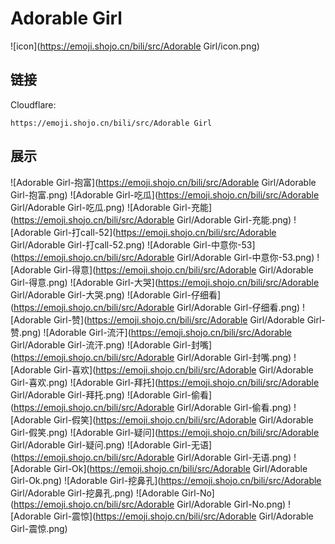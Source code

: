 # Adorable Girl
![icon](https://emoji.shojo.cn/bili/src/Adorable Girl/icon.png)
## 链接
Cloudflare:
```
https://emoji.shojo.cn/bili/src/Adorable Girl
```
## 展示
![Adorable Girl-抱富](https://emoji.shojo.cn/bili/src/Adorable Girl/Adorable Girl-抱富.png)
![Adorable Girl-吃瓜](https://emoji.shojo.cn/bili/src/Adorable Girl/Adorable Girl-吃瓜.png)
![Adorable Girl-充能](https://emoji.shojo.cn/bili/src/Adorable Girl/Adorable Girl-充能.png)
![Adorable Girl-打call-52](https://emoji.shojo.cn/bili/src/Adorable Girl/Adorable Girl-打call-52.png)
![Adorable Girl-中意你-53](https://emoji.shojo.cn/bili/src/Adorable Girl/Adorable Girl-中意你-53.png)
![Adorable Girl-得意](https://emoji.shojo.cn/bili/src/Adorable Girl/Adorable Girl-得意.png)
![Adorable Girl-大哭](https://emoji.shojo.cn/bili/src/Adorable Girl/Adorable Girl-大哭.png)
![Adorable Girl-仔细看](https://emoji.shojo.cn/bili/src/Adorable Girl/Adorable Girl-仔细看.png)
![Adorable Girl-赞](https://emoji.shojo.cn/bili/src/Adorable Girl/Adorable Girl-赞.png)
![Adorable Girl-流汗](https://emoji.shojo.cn/bili/src/Adorable Girl/Adorable Girl-流汗.png)
![Adorable Girl-封嘴](https://emoji.shojo.cn/bili/src/Adorable Girl/Adorable Girl-封嘴.png)
![Adorable Girl-喜欢](https://emoji.shojo.cn/bili/src/Adorable Girl/Adorable Girl-喜欢.png)
![Adorable Girl-拜托](https://emoji.shojo.cn/bili/src/Adorable Girl/Adorable Girl-拜托.png)
![Adorable Girl-偷看](https://emoji.shojo.cn/bili/src/Adorable Girl/Adorable Girl-偷看.png)
![Adorable Girl-假笑](https://emoji.shojo.cn/bili/src/Adorable Girl/Adorable Girl-假笑.png)
![Adorable Girl-疑问](https://emoji.shojo.cn/bili/src/Adorable Girl/Adorable Girl-疑问.png)
![Adorable Girl-无语](https://emoji.shojo.cn/bili/src/Adorable Girl/Adorable Girl-无语.png)
![Adorable Girl-Ok](https://emoji.shojo.cn/bili/src/Adorable Girl/Adorable Girl-Ok.png)
![Adorable Girl-挖鼻孔](https://emoji.shojo.cn/bili/src/Adorable Girl/Adorable Girl-挖鼻孔.png)
![Adorable Girl-No](https://emoji.shojo.cn/bili/src/Adorable Girl/Adorable Girl-No.png)
![Adorable Girl-震惊](https://emoji.shojo.cn/bili/src/Adorable Girl/Adorable Girl-震惊.png)
